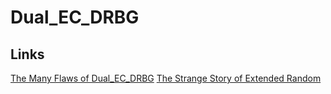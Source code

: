 # Dual_EC_DRBG

## Links

[The Many Flaws of Dual_EC_DRBG](https://blog.cryptographyengineering.com/2013/09/18/the-many-flaws-of-dualecdrbg/)
[The Strange Story of Extended Random](https://blog.cryptographyengineering.com/2017/12/19/the-strange-story-of-extended-random/)

